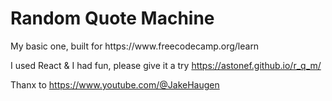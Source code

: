 <h1>Random Quote Machine</h1>
My basic one, built for https://www.freecodecamp.org/learn

I used React & I had fun, please give it a try https://astonef.github.io/r_q_m/

Thanx to https://www.youtube.com/@JakeHaugen
